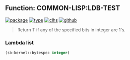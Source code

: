 ## Function: COMMON-LISP:LDB-TEST
[![package](https://img.shields.io/badge/Package-COMMON--LISP-5f9ea0.svg?style=social&colorA=999999)](../) [![type](https://img.shields.io/badge/Type-Function-5f9ea0.svg?style=social&colorA=999999)](../#function) [![clhs](https://img.shields.io/badge/CLHS-LDB--TEST-5f9ea0.svg?style=social&colorA=999999)](http://www.lispworks.com/documentation/HyperSpec/Body/f_ldb_te.htm) [![github](https://img.shields.io/badge/GitHub-View_the_source-5f9ea0.svg?style=social&colorA=999999&logo=github)](https://github.com/sbcl/sbcl/blob/master/src/code/numbers.lisp/) 

> Return T if any of the specified bits in integer are 1's.

### Lambda list
```cl
(sb-kernel::bytespec integer)
```

